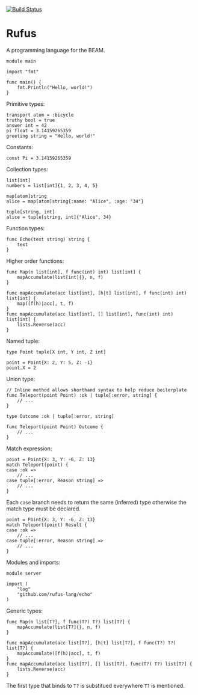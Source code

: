 [![Build Status](https://travis-ci.com/rufus-lang/rufus.svg?branch=master)](https://travis-ci.com/rufus-lang/rufus)
# Rufus

A programming language for the BEAM.

```rufus
module main

import "fmt"

func main() {
    fmt.Println("Hello, world!")
}
```

Primitive types:

```rufus
transport atom = :bicycle
truthy bool = true
answer int = 42
pi float = 3.14159265359
greeting string = "Hello, world!"
```

Constants:

```rufus
const Pi = 3.14159265359
```

Collection types:

```rufus
list[int]
numbers = list[int]{1, 2, 3, 4, 5}

map[atom]string
alice = map[atom]string{:name: "Alice", :age: "34"}

tuple[string, int]
alice = tuple[string, int]{"Alice", 34}
```

Function types:

```rufus
func Echo(text string) string {
    text
}
```

Higher order functions:

```rufus
func Map(n list[int], f func(int) int) list[int] {
    mapAccumulate(list[int]{}, n, f)
}

func mapAccumulate(acc list[int], [h|t] list[int], f func(int) int) list[int] {
    map([f(h)|acc], t, f)
}
func mapAccumulate(acc list[int], [] list[int], func(int) int) list[int] {
    lists.Reverse(acc)
}
```

Named tuple:

```rufus
type Point tuple[X int, Y int, Z int]

point = Point{X: 2, Y: 5, Z: -1}
point.X = 2
```

Union type:

```rufus
// Inline method allows shorthand syntax to help reduce boilerplate
func Teleport(point Point) :ok | tuple[:error, string] {
    // ...
}

type Outcome :ok | tuple[:error, string]

func Teleport(point Point) Outcome {
    // ...
}
```

Match expression:

```rufus
point = Point{X: 3, Y: -6, Z: 13}
match Teleport(point) {
case :ok =>
    // ...
case tuple[:error, Reason string] =>
    // ...
}
```

Each `case` branch needs to return the same (inferred) type otherwise the match
type must be declared.

```rufus
point = Point{X: 3, Y: -6, Z: 13}
match Teleport(point) Result {
case :ok =>
    // ...
case tuple[:error, Reason string] =>
    // ...
}
```

Modules and imports:

```rufus
module server

import (
    "log"
    "github.com/rufus-lang/echo"
)
```

Generic types:

```rufus
func Map(n list[T?], f func(T?) T?) list[T?] {
    mapAccumulate(list[T?]{}, n, f)
}

func mapAccumulate(acc list[T?], [h|t] list[T?], f func(T?) T?) list[T?] {
    mapAccumulate([f(h)|acc], t, f)
}
func mapAccumulate(acc list[T?], [] list[T?], func(T?) T?) list[T?] {
    lists.Reverse(acc)
}
```

The first type that binds to `T?` is substitued everywhere `T?` is mentioned.
